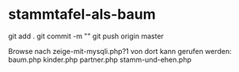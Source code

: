 # stammtafel-als-baum
git add .
git commit -m ""
git push origin master

Browse nach zeige-mit-mysqli.php?1
von dort kann gerufen werden:
baum.php
kinder.php
partner.php
stamm-und-ehen.php
